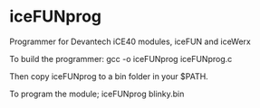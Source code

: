 # iceFUNprog
Programmer for Devantech iCE40 modules, iceFUN and iceWerx

To build the programmer: 
gcc  -o iceFUNprog iceFUNprog.c

Then copy iceFUNprog to a bin folder in your $PATH.

To program the module; 
iceFUNprog blinky.bin

